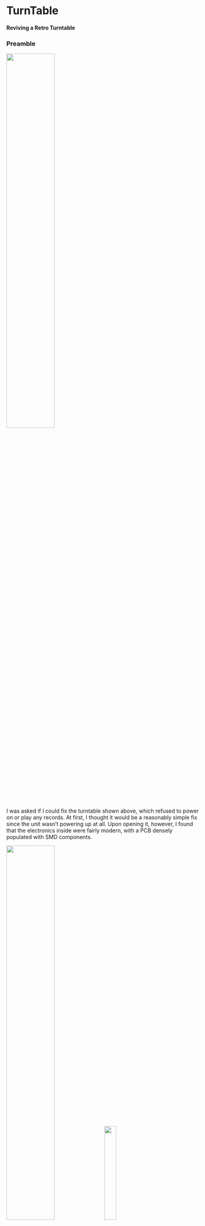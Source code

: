 # TurnTable  
**Reviving a Retro Turntable**

### Preamble  
<img src="./figs/lp.png" width="50%">

I was asked if I could fix the turntable shown above, which refused to power on or play any records. At first, I thought it would be a reasonably simple fix since the unit wasn’t powering up at all. Upon opening it, however, I found that the electronics inside were fairly modern, with a PCB densely populated with SMD components.

<img src="./figs/pcb.png" width="50%">
<img src="./figs/underside.png" width="25%">

### Probing the PCB

Initial probing showed that despite the lack of motion or LED activity, the unit was receiving a 5V DC supply from the power plug, and some ICs had their VCC at 5V. I initially suspected the motor might be faulty and began checking it. The motor’s label indicated it could run on 5V to 12V DC. Its winding resistance seemed normal—no shorts or open conditions—but the motor wasn’t receiving any voltage. Clearly, the issue was deeper than I had anticipated.

### 🚀 Boost Converter — The Culprit?

I noticed that if the cue arm was positioned at either extreme of the platter, the motor would cut out. Suspecting a broken link or mechanical switch, I dismantled the assembly and traced all wiring from the cue arm back to the PCB. Eventually, I checked the motor’s power switching circuit and found nothing obviously wrong.

It took me a while to identify the various ICs, despite some helpful clues from ChatGPT about how audio systems like this are typically configured. Part of the confusion stemmed from ambiguous chip markings—sometimes the relevant identifier was on the second line, other times the first.

Eventually, I identified a tiny boost converter chip—**MC34063A**—being used to step up the voltage (likely to 12V) for the motor. Initial measurements showed that the motor was receiving only ~0.5V. Although I had some understanding of buck-boost converters, the specific configuration of this IC was unfamiliar. Again, ChatGPT helped guide me through how this device was expected to function.

<img src="./figs/boost.png" width="50%">

A lot of time went into tracing the circuit related to this boost converter. It became clear that the main microprocessor (a proprietary KP-3128) was responsible for providing the pulsed excitation needed for the boost converter to operate. The IC's internal oscillator was functioning at the expected frequency, and it was supplying 3.3V to other chips on the board.

So I refocused on the boost converter. Voltage measurements on the converter's pins revealed that it wasn’t receiving VCC (5V) on pin 6. Despite checking for broken tracks, everything looked intact. This led me to suspect an internal failure of the chip itself. I decided to replace the chip and see if that resolved the issue...

### The Real Culprit Revealed

The signal to pin 6 of the boost converter chip was actually being controlled by another IC (labeled "XYKey"), which switches VCC via transistors Q9 and Q7. I regretted replacing the chip prematurely—especially since this subtlety was not picked up even by ChatGPT! The schematic later made this interaction clear:  
[📄 View Schematic](./turntable.pdf)

### Tedious Boost Converter Chip Replacement

ChatGPT had reassured me that 5V should be present at pin 6. So I forced that pin high to test the chip—at least it would help narrow down the issue. It took me a week to source the replacement. Meanwhile, I attempted to remove the original IC. This was my first attempt at working with SMD components. Without a proper hot-air soldering station, the job was anything but pleasant.

I ended up destroying the IC, but thankfully the solder pads remained intact. I decided to use thin ribbon cables to replace the SMD chip with a through-hole version (which I could obtain locally). This truly tested my patience and skill—soldering fine wires onto tiny pads using a slightly-too-large soldering iron. Eventually, I made it work. I even used hot glue to provide stress relief—though I won’t show that photo, as it’s not the prettiest job.

<img src="./figs/patch.png" width="50%">

### It Begins to Spin

I was confident the board would work once the new socket-mounted IC was soldered externally. But alas—still no VCC at pin 6. My heart sank. I’d made the classic mistake: removing a good component thinking it was faulty. This isn’t the first time I’ve done that. Do the pros make this mistake too?

Nevertheless, a valuable lesson. I wasn’t quite defeated. I soldered a wire from the 5V line directly to pin 6 of the chip—and lo and behold, the platter began to spin! I measured 9.7V at the motor terminals. I then checked the platter speed at all three settings: 33 and 45 RPM were spot on, although the fastest setting (72 RPM) couldn't quite be reached. But that was a minor issue—I was satisfied.

### A Faint Hope

Excited, I placed the sample record provided and tried listening. I could hear a whisper of a tune! The volume control, however, had no effect. So what now?

Time to analyze the rest of the circuit.

The system consists of several blocks:

- 🟢 **Boost Converter**: Generates a higher voltage to drive the DC motor  
- 🟢 **Pre-Amplifier**: Amplifies the stylus signal to ~100–200 mV  
- 🟢 **Final Amplifier**: Further amplifies to speaker-driving levels  
- 🟢 **Microcontroller**: Controls power, modes (playback/record), ADC for USB audio, etc.  
- 🟢 **MUX**: Selects between audio sources  
- 🟢 **XYKey**: Likely a digital IO buffer/latch under microcontroller control  

### The Penny Drops

After tracing most of the signal paths, I found that the final amplifier (IC 4863) wasn't receiving the output from the preamp. Oscilloscope measurements confirmed that the stylus signal, not the amplified one, was reaching the amplifier. Despite several attempts, I couldn’t find a complete path from the MUX chip (which should have fed the amp) to the amp’s input pins.

Strangely, a weak signal seemed to be arriving at the amp “from nowhere.” ChatGPT suggested this might be due to capacitive coupling—an artifact, not a proper signal.

To test the final amplifier's health, I connected my laptop's headphone output to the amp input via the volume pot’s wiper. Sure enough, solid sound emerged from the speakers. So both the preamp and amplifier were working fine—it was just the signal routing that had gone wrong.

Checking the MUX select lines (pins 9 and 10), I discovered the microcontroller was selecting the AUX input instead of the preamp output. I tried pulling those lines high using resistors, but the microcontroller still seemed to override them. ChatGPT floated the idea that the MUX might be latched and stuck in the wrong state.

### Final Diagnosis and Bypass

Between:

- The VCC failure to the boost converter,
- MUX stuck on AUX input,
- LED indicators not responding,

... it became clear that something was off with the microcontroller and possibly the XYKey chip. Although the micro still supplied 3.3V to other chips, its behavior was inconsistent and erratic—possibly due to a brownout or partial failure.

With time running out, I decided to cut my losses. I bypassed all control circuitry and connected the preamp output directly to the final amplifier input. By this point, I had developed a solid understanding of audio signal levels needed for clean output.

This fix sacrificed features like USB recording/playback—but it brought the turntable back to life.

### 🎵 Music to My Ears

<img src="./figs/icon.png" width="10%">

[![Click here to listen](https://www.youtube.com/shorts/5XMtKkJkuiA)](https://www.youtube.com/shorts/5XMtKkJkuiA)

With this fix in place, I could finally enjoy old Bengali songs with clear, controllable sound. Since the microcontroller is proprietary, I doubt I could have done more without resorting to a full redesign.

In the end, the entire process was educational—though taxing on my eyes and neck! It also helped me keep my mind off a bad case of the flu I endured during this project. I hope my niece enjoys the turntable after all the effort that went into it.

### 🛠 Technical Summary

✅ Reverse-engineered signal paths from minimal information  
✅ Diagnosed and restored a faulty boost converter  
✅ Isolated the microcontroller’s failing influence  
✅ Verified audio chain integrity up to the final amplifier  
✅ Rewired the signal path for working volume control  
